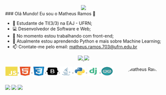 <div align="center">
<img  width="50%"  src="https://images-assets.nasa.gov/image/iss069e018147/iss069e018147~medium.jpg"/>
</div>
<!-- height="300px" -->
### Olá Mundo! Eu sou o Matheus Ramos 👋

- 📕 Estudante de TI(3/3) na EAJ - UFRN;
- 💻 Desenvolvedor de Software e Web;
- 🔭 No momento estou trabalhando com front-end;
- 🌱 Atualmente estou aprendendo Python e mais sobre Machine Learning;
- 📫 Crontate-me pelo email: matheus.ramos.703@ufrn.edu.br

<div align="center">
  <a href="https://github.com/Matheus0820">
  <img height="180em" src="https://github-readme-stats.vercel.app/api?username=Matheus0820&show_icons=true&theme=blue-green&include_all_commits=true&count_private=true&icon_color=0000FF"/>
  <img height="180em" src="https://github-readme-stats.vercel.app/api/top-langs/?username=Matheus0820&layout=compact&langs_count=7&theme=blue-green"/>
</div>
  
  <div style="display: inline_block"><br>
    <img align="center" alt="Rafa-Js" height="30" width="40" src="https://raw.githubusercontent.com/devicons/devicon/master/icons/javascript/javascript-plain.svg">
    <img align="center" alt="Matheus-HTML" height="30" width="40" src="https://raw.githubusercontent.com/devicons/devicon/master/icons/html5/html5-original.svg">
    <img align="center" alt="Matheus-CSS" height="30" width="40" src="https://raw.githubusercontent.com/devicons/devicon/master/icons/css3/css3-original.svg">
    <img align="center" alt="Matheus-Django" height="30" width="40" src="https://github.com/devicons/devicon/blob/master/icons/bootstrap/bootstrap-plain.svg">
    <img align="center" alt="Matheus-Java" height="30" width="40" src="https://raw.githubusercontent.com/vscode-icons/vscode-icons/master/icons/file_type_java.svg">
    <img align="center" alt="Matheus-Python" height="30" width="40" src="https://raw.githubusercontent.com/devicons/devicon/master/icons/python/python-original.svg">
    <img align="center" alt="Matheus-Django" height="30" width="40" src="https://raw.githubusercontent.com/vscode-icons/vscode-icons/master/icons/file_type_django.svg">
    <img align="center" alt="Matheus-Arduino" height="30" width="40" src="https://raw.githubusercontent.com/vscode-icons/vscode-icons/master/icons/file_type_arduino.svg">
    <img align="right" alt="Matheus Ramos" height="150" style="border-radius:50px;" src="https://i.pinimg.com/originals/98/a5/b8/98a5b8d4d1132ed130630b621d55512f.gif">
</div>
  
  ##
  
  <div> 
  <a href="https://instagram.com/theus.tr_" target="_blank"><img src="https://img.shields.io/badge/-Instagram-%23E4405F?style=for-the-badge&logo=instagram&logoColor=white" target="_blank"></a> 
  <a href = "mailto:matheus.ramos.703@ufrn.edu.br"><img src="https://img.shields.io/badge/-Gmail-%23333?style=for-the-badge&logo=gmail&logoColor=white" target="_blank"></a>
  <a href="www.linkedin.com/in/matheus-ramos-b40987226" target="_blank"><img src="https://img.shields.io/badge/-LinkedIn-%230077B5?style=for-the-badge&logo=linkedin&logoColor=white" target="_blank"></a>
    
  </div>
